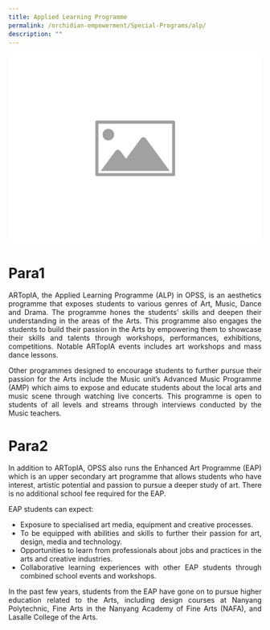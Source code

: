 ```yaml
---
title: Applied Learning Programme
permalink: /orchidian-empowerment/Special-Programs/alp/
description: ""
---
```


![](/images/WIP/placeholder-image.png)
# Para1
<div align="justify">
	
ARTopIA, the Applied Learning Programme (ALP) in OPSS, is an aesthetics programme that exposes students to various genres of Art, Music, Dance and Drama. The programme hones the students’ skills and deepen their understanding in the areas of the Arts. This programme also engages the students to build their passion in the Arts by empowering them to showcase their skills and talents through workshops, performances, exhibitions, competitions. Notable ARTopIA events includes art workshops and mass dance lessons.

Other programmes designed to encourage students to further pursue their passion for the Arts include the Music unit’s Advanced Music Programme (AMP) which aims to expose and educate students about the local arts and music scene through watching live concerts. This programme is open to students of all levels and streams through interviews conducted by the Music teachers.

# Para2
In addition to ARTopIA, OPSS also runs the Enhanced Art Programme (EAP) which is an upper secondary art programme that allows students who have interest, artistic potential and passion to pursue a deeper study of art. There is no additional school fee required for the EAP. 

EAP students can expect:

* Exposure to specialised art media, equipment and creative processes.
* To be equipped with abilities and skills to further their passion for art, design, media and technology.
* Opportunities to learn from professionals about jobs and practices in the arts and creative industries.
* Collaborative learning experiences with other EAP students through combined school events and workshops.

In the past few years, students from the EAP have gone on to pursue higher education related to the Arts, including design courses at Nanyang Polytechnic, Fine Arts in the Nanyang Academy of Fine Arts (NAFA), and Lasalle College of the Arts.</div>